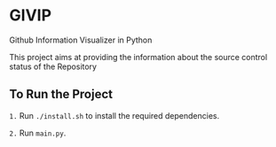 # GIVIP
Github Information Visualizer in Python

This project aims at providing the information about the source
control status of the Repository

## To Run the Project 

`1.`  Run `./install.sh` to install the required dependencies.

`2.`  Run `main.py`.
